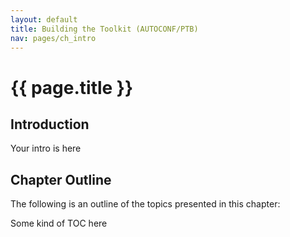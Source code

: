 ```yaml
---
layout: default
title: Building the Toolkit (AUTOCONF/PTB)
nav: pages/ch_intro
---
```



{{ page.title }}
=================================================

## Introduction

Your intro is here

## Chapter Outline

The following is an outline of the topics presented in this chapter:

Some kind of TOC here
